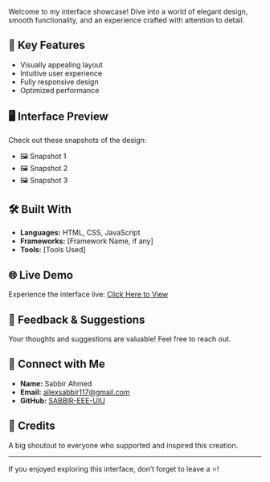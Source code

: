 

Welcome to my interface showcase! Dive into a world of elegant design, smooth functionality, and an experience crafted with attention to detail.

## 🚀 Key Features
- Visually appealing layout
- Intuitive user experience
- Fully responsive design
- Optimized performance

## 🖥️ Interface Preview
Check out these snapshots of the design:
- 🖼️ Snapshot 1
- 🖼️ Snapshot 2
- 🖼️ Snapshot 3

## 🛠️ Built With
- **Languages:** HTML, CSS, JavaScript
- **Frameworks:** [Framework Name, if any]
- **Tools:** [Tools Used]

## 🌐 Live Demo
Experience the interface live:
[Click Here to View](#)

## 💬 Feedback & Suggestions
Your thoughts and suggestions are valuable! Feel free to reach out.

## 📲 Connect with Me
- **Name:** Sabbir Ahmed
- **Email:** allexsabbir117@gmail.com
- **GitHub:** [SABBIR-EEE-UIU](https://github.com/SABBIR-EEE-UIU)

## 🙏 Credits
A big shoutout to everyone who supported and inspired this creation.

---

If you enjoyed exploring this interface, don’t forget to leave a ⭐!
